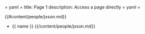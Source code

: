= yaml =
title: Page 1
description: Access a page directly
= yaml =

{{#content/people/jxson.md}}
* {{ name }}
{{/content/people/jxson.md}}
